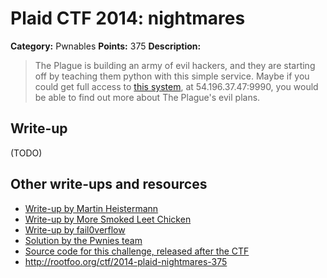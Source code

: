 # Plaid CTF 2014: __nightmares__

**Category:** Pwnables
**Points:** 375
**Description:**

> The Plague is building an army of evil hackers, and they are starting off by teaching them python with this simple service. Maybe if you could get full access to [this system](__nightmares__-0873934805b8f0c0c38eeae6db5fc1e8.tar.bz2), at 54.196.37.47:9990, you would be able to find out more about The Plague's evil plans.

## Write-up

(TODO)

## Other write-ups and resources

* [Write-up by Martin Heistermann](http://blog.mheistermann.de/2014/04/14/plaidctf-2014-nightmares-pwnables-375-writeup/)
* [Write-up by More Smoked Leet Chicken](http://mslc.ctf.su/wp/plaidctf-2014-__nightmares__-writeup/)
* [Write-up by fail0verflow](https://fail0verflow.com/blog/2014/plaidctf2014-pwn375-__nightmares__.html)
* [Solution by the Pwnies team](https://gist.github.com/IdolfHatler/8ba6f93472b3834d00c7)
* [Source code for this challenge, released after the CTF](https://github.com/pwning/plaidctf2014/tree/master/pwnables/__nightmares__)
* <http://rootfoo.org/ctf/2014-plaid-nightmares-375>
